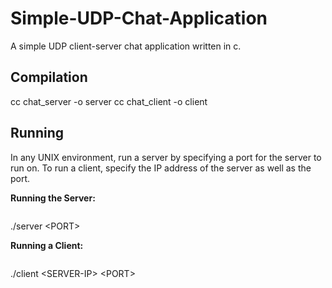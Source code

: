 # Simple-UDP-Chat-Application

A simple UDP client-server chat application written in c.

## Compilation

cc chat_server -o server
cc chat_client -o client

## Running

In any UNIX environment, run a server by specifying a port for the server to run on. To run a client, specify the IP address of the server as well as the port.


****Running the Server:****<pre>    </pre>./server \<PORT\>

****Running a Client:****<pre>    </pre>./client \<SERVER-IP\> \<PORT\>




